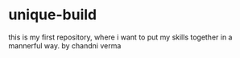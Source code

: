 # unique-build
this is my first repository, where i want to put my skills together in a mannerful way.
by chandni verma
